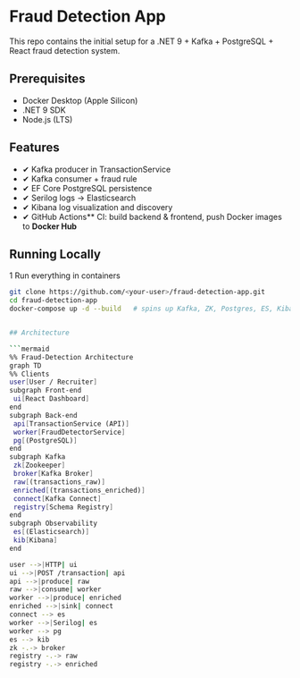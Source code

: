 # Fraud Detection App

This repo contains the initial setup for a .NET 9 + Kafka + PostgreSQL + React fraud detection system.

## Prerequisites

- Docker Desktop (Apple Silicon)  
- .NET 9 SDK  
- Node.js (LTS)

## Features

- ✔ Kafka producer in TransactionService
- ✔ Kafka consumer + fraud rule
- ✔ EF Core PostgreSQL persistence
- ✔ Serilog logs → Elasticsearch
- ✔ Kibana log visualization and discovery
- ✔ GitHub Actions** CI: build backend & frontend, push Docker images to **Docker Hub**

## Running Locally

1  Run everything in containers

   ```bash
   git clone https://github.com/<your-user>/fraud-detection-app.git
   cd fraud-detection-app
   docker-compose up -d --build   # spins up Kafka, ZK, Postgres, ES, Kibana *and* both .NET services + React UI


## Architecture

```mermaid
%% Fraud-Detection Architecture
graph TD
  %% Clients
  user[User / Recruiter]
  subgraph Front-end
    ui[React Dashboard]
  end
  subgraph Back-end
    api[TransactionService (API)]
    worker[FraudDetectorService]
    pg[(PostgreSQL)]
  end
  subgraph Kafka
    zk[Zookeeper]
    broker[Kafka Broker]
    raw[(transactions_raw)]
    enriched[(transactions_enriched)]
    connect[Kafka Connect]
    registry[Schema Registry]
  end
  subgraph Observability
    es[(Elasticsearch)]
    kib[Kibana]
  end

  user -->|HTTP| ui
  ui -->|POST /transaction| api
  api -->|produce| raw
  raw -->|consume| worker
  worker -->|produce| enriched
  enriched -->|sink| connect
  connect --> es
  worker -->|Serilog| es
  worker --> pg
  es --> kib
  zk -.-> broker
  registry -.-> raw
  registry -.-> enriched
